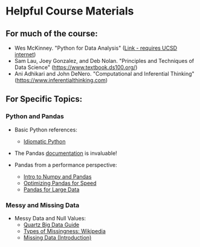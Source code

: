 
# Helpful Course Materials

## For much of the course:
    
* Wes McKinney. "Python for Data Analysis" ([Link - requires UCSD internet](proquest.safaribooksonline.com/9781449323592))
* Sam Lau, Joey Gonzalez, and Deb Nolan. "Principles and Techniques of Data Science" (https://www.textbook.ds100.org/)
* Ani Adhikari and John DeNero. "Computational and Inferential
  Thinking" (https://www.inferentialthinking.com)
  
  
## For Specific Topics:

### Python and Pandas

* Basic Python references:
  - [Idiomatic Python](https://docs.python-guide.org/writing/style/)

* The Pandas [documentation](https://pandas.pydata.org/pandas-docs/stable/)
  is invaluable!

* Pandas from a performance perspective:
  - [Intro to Numpy and Pandas](https://cloudxlab.com/blog/numpy-pandas-introduction/)
  - [Optimizing Pandas for Speed](https://engineering.upside.com/a-beginners-guide-to-optimizing-pandas-code-for-speed-c09ef2c6a4d6)
  - [Pandas for Large Data](https://www.dataquest.io/blog/pandas-big-data/)

### Messy and Missing Data

* Messy Data and Null Values:
  - [Quartz Big Data Guide](https://github.com/Quartz/bad-data-guide)
  - [Types of Missingness: Wikipedia](https://en.wikipedia.org/wiki/Missing_data)
  - [Missing Data (Introduction)](https://stefvanbuuren.name/fimd/sec-MCAR.html)

